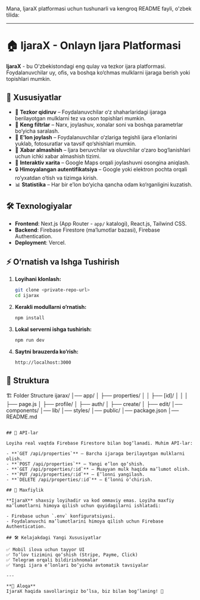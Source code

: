 Mana, IjaraX platformasi uchun tushunarli va kengroq README fayli, o'zbek tilida:

---

# 🏠 IjaraX - Onlayn Ijara Platformasi

**IjaraX** - bu O'zbekistondagi eng qulay va tezkor ijara platformasi. Foydalanuvchilar uy, ofis, va boshqa ko‘chmas mulklarni ijaraga berish yoki topishlari mumkin.

## 🚀 Xususiyatlar

- 🏡 **Tezkor qidiruv** – Foydalanuvchilar o‘z shaharlaridagi ijaraga berilayotgan mulklarni tez va oson topishlari mumkin.
- 🔎 **Keng filtrlar** – Narx, joylashuv, xonalar soni va boshqa parametrlar bo‘yicha saralash.
- 📝 **E’lon joylash** – Foydalanuvchilar o‘zlariga tegishli ijara e’lonlarini yuklab, fotosuratlar va tavsif qo‘shishlari mumkin.
- 💬 **Xabar almashish** – Ijara beruvchilar va oluvchilar o‘zaro bog‘lanishlari uchun ichki xabar almashish tizimi.
- 📍 **Interaktiv xarita** – Google Maps orqali joylashuvni osongina aniqlash.
- 🔒 **Himoyalangan autentifikatsiya** – Google yoki elektron pochta orqali ro‘yxatdan o‘tish va tizimga kirish.
- 📊 **Statistika** – Har bir e’lon bo‘yicha qancha odam ko‘rganligini kuzatish.

## 🛠 Texnologiyalar

- **Frontend**: Next.js (App Router - `app/` katalogi), React.js, Tailwind CSS.
- **Backend**: Firebase Firestore (ma’lumotlar bazasi), Firebase Authentication.
- **Deployment**: Vercel.

## ⚡ O‘rnatish va Ishga Tushirish

1. **Loyihani klonlash:**
   ```sh
   git clone <private-repo-url>
   cd ijarax
   ```

2. **Kerakli modullarni o‘rnatish:**
   ```sh
   npm install
   ```

3. **Lokal serverni ishga tushirish:**
   ```sh
   npm run dev
   ```

4. **Saytni brauzerda ko‘rish:**
   ```
   http://localhost:3000
   ```

## 📌 Struktura

🏗️ Folder Structure
ijarax/
│── app/
│   ├── properties/
│   │   ├── [id]/
│   │   │   ├── page.js
│   ├── profile/
│   ├── auth/
│   ├── create/
│   ├── edit/
│── components/
│── lib/
│── styles/
│── public/
│── package.json
│── README.md
```

## 📜 API-lar

Loyiha real vaqtda Firebase Firestore bilan bog‘lanadi. Muhim API-lar:

- **`GET /api/properties`** – Barcha ijaraga berilayotgan mulklarni olish.
- **`POST /api/properties`** – Yangi e’lon qo‘shish.
- **`GET /api/properties/:id`** – Muayyan mulk haqida ma’lumot olish.
- **`PUT /api/properties/:id`** – E’lonni yangilash.
- **`DELETE /api/properties/:id`** – E’lonni o‘chirish.

## 🔐 Maxfiylik

**IjaraX** shaxsiy loyihadir va kod ommaviy emas. Loyiha maxfiy ma’lumotlarni himoya qilish uchun quyidagilarni ishlatadi:

- Firebase uchun `.env` konfiguratsiyasi.
- Foydalanuvchi ma’lumotlarini himoya qilish uchun Firebase Authentication.

## 🛠 Kelajakdagi Yangi Xususiyatlar

✅ Mobil ilova uchun tayyor UI  
✅ To‘lov tizimini qo‘shish (Stripe, Payme, Click)  
✅ Telegram orqali bildirishnomalar  
✅ Yangi ijara e’lonlari bo‘yicha avtomatik tavsiyalar  

---

**📩 Aloqa**  
IjaraX haqida savollaringiz bo‘lsa, biz bilan bog‘laning! 🚀